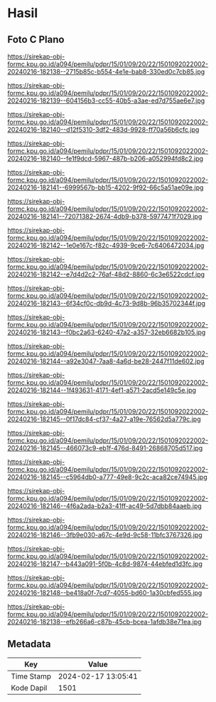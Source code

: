 # Hasil

## Foto C Plano

https://sirekap-obj-formc.kpu.go.id/a094/pemilu/pdpr/15/01/09/20/22/1501092022002-20240216-182138--2715b85c-b554-4e1e-bab8-330ed0c7cb85.jpg

https://sirekap-obj-formc.kpu.go.id/a094/pemilu/pdpr/15/01/09/20/22/1501092022002-20240216-182139--604156b3-cc55-40b5-a3ae-ed7d755ae6e7.jpg

https://sirekap-obj-formc.kpu.go.id/a094/pemilu/pdpr/15/01/09/20/22/1501092022002-20240216-182140--d12f5310-3df2-483d-9928-ff70a56b6cfc.jpg

https://sirekap-obj-formc.kpu.go.id/a094/pemilu/pdpr/15/01/09/20/22/1501092022002-20240216-182140--fe1f9dcd-5967-487b-b206-a052994fd8c2.jpg

https://sirekap-obj-formc.kpu.go.id/a094/pemilu/pdpr/15/01/09/20/22/1501092022002-20240216-182141--6999567b-bb15-4202-9f92-66c5a51ae09e.jpg

https://sirekap-obj-formc.kpu.go.id/a094/pemilu/pdpr/15/01/09/20/22/1501092022002-20240216-182141--72071382-2674-4db9-b378-5977471f7029.jpg

https://sirekap-obj-formc.kpu.go.id/a094/pemilu/pdpr/15/01/09/20/22/1501092022002-20240216-182142--1e0e167c-f82c-4939-9ce6-7c6406472034.jpg

https://sirekap-obj-formc.kpu.go.id/a094/pemilu/pdpr/15/01/09/20/22/1501092022002-20240216-182142--e7d4d2c2-76af-48d2-8860-6c3e6522cdcf.jpg

https://sirekap-obj-formc.kpu.go.id/a094/pemilu/pdpr/15/01/09/20/22/1501092022002-20240216-182143--6f34cf0c-db9d-4c73-9d8b-96b35702344f.jpg

https://sirekap-obj-formc.kpu.go.id/a094/pemilu/pdpr/15/01/09/20/22/1501092022002-20240216-182143--f0bc2a63-6240-47a2-a357-32eb6682b105.jpg

https://sirekap-obj-formc.kpu.go.id/a094/pemilu/pdpr/15/01/09/20/22/1501092022002-20240216-182144--a92e3047-7aa8-4a6d-be28-2447f11de602.jpg

https://sirekap-obj-formc.kpu.go.id/a094/pemilu/pdpr/15/01/09/20/22/1501092022002-20240216-182144--1f493631-4171-4ef1-a571-2acd5e149c5e.jpg

https://sirekap-obj-formc.kpu.go.id/a094/pemilu/pdpr/15/01/09/20/22/1501092022002-20240216-182145--0f17dc84-cf37-4a27-a19e-76562d5a779c.jpg

https://sirekap-obj-formc.kpu.go.id/a094/pemilu/pdpr/15/01/09/20/22/1501092022002-20240216-182145--466073c9-eb1f-476d-8491-26868705d517.jpg

https://sirekap-obj-formc.kpu.go.id/a094/pemilu/pdpr/15/01/09/20/22/1501092022002-20240216-182145--c5964db0-a777-49e8-9c2c-aca82ce74945.jpg

https://sirekap-obj-formc.kpu.go.id/a094/pemilu/pdpr/15/01/09/20/22/1501092022002-20240216-182146--4f6a2ada-b2a3-41ff-ac49-5d7dbb84aaeb.jpg

https://sirekap-obj-formc.kpu.go.id/a094/pemilu/pdpr/15/01/09/20/22/1501092022002-20240216-182146--3fb9e030-a67c-4e9d-9c58-11bfc3767326.jpg

https://sirekap-obj-formc.kpu.go.id/a094/pemilu/pdpr/15/01/09/20/22/1501092022002-20240216-182147--b443a091-5f0b-4c8d-9874-44ebfed1d3fc.jpg

https://sirekap-obj-formc.kpu.go.id/a094/pemilu/pdpr/15/01/09/20/22/1501092022002-20240216-182148--be418a0f-7cd7-4055-bd60-1a30cbfed555.jpg

https://sirekap-obj-formc.kpu.go.id/a094/pemilu/pdpr/15/01/09/20/22/1501092022002-20240216-182138--efb266a6-c87b-45cb-bcea-1afdb38e71ea.jpg


## Metadata

| Key        | Value               |
| ---------- | ------------------- |
| Time Stamp | 2024-02-17 13:05:41 |
| Kode Dapil | 1501                |



